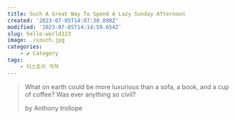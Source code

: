 ```yaml
---
title: Such A Great Way To Spend A Lazy Sunday Afternoon
created: '2023-07-05T14:07:30.898Z'
modified: '2023-07-05T14:14:59.654Z'
slug: hello-world123
image: ./couch.jpg
categories:
    - 💕 Category
tags:
    - 티스토리 꺼져
---
```



> What on earth could be more luxurious than a sofa, a book, and a cup of coffee? Was ever anything so civil?
>
> by Anthony trollope
